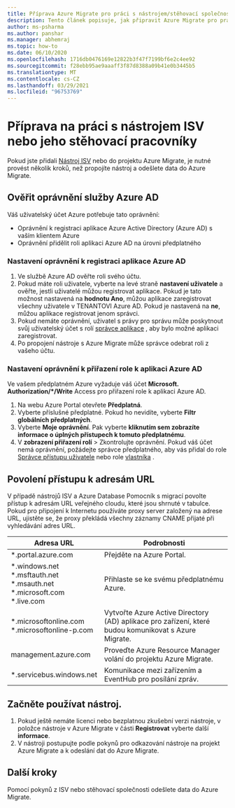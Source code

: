 ```yaml
---
title: Příprava Azure Migrate pro práci s nástrojem/stěhovací společnosti ISV
description: Tento článek popisuje, jak připravit Azure Migrate pro práci s nástrojem ISV nebo stěhovací společnosti a jak začít používat nástroj.
author: ms-psharma
ms.author: panshar
ms.manager: abhemraj
ms.topic: how-to
ms.date: 06/10/2020
ms.openlocfilehash: 1716db0476169e12822b3f47f7199bf6e2c4ee92
ms.sourcegitcommit: f28ebb95ae9aaaff3f87d8388a09b41e0b3445b5
ms.translationtype: MT
ms.contentlocale: cs-CZ
ms.lasthandoff: 03/29/2021
ms.locfileid: "96753769"
---
```

# <a name="prepare-to-work-with-an-isv-tool-or-movere"></a>Příprava na práci s nástrojem ISV nebo jeho stěhovací pracovníky

Pokud jste přidali [Nástroj ISV](migrate-services-overview.md#isv-integration) nebo do projektu Azure Migrate, je nutné provést několik kroků, než propojíte nástroj a odešlete data do Azure Migrate. 

## <a name="check-azure-ad-permissions"></a>Ověřit oprávnění služby Azure AD

Váš uživatelský účet Azure potřebuje tato oprávnění:

- Oprávnění k registraci aplikace Azure Active Directory (Azure AD) s vaším klientem Azure
- Oprávnění přidělit roli aplikaci Azure AD na úrovni předplatného


### <a name="set-permissions-to-register-an-azure-ad-app"></a>Nastavení oprávnění k registraci aplikace Azure AD

1. Ve službě Azure AD ověřte roli svého účtu.
2. Pokud máte roli uživatele, vyberte na levé straně **nastavení uživatele** a ověřte, jestli uživatelé můžou registrovat aplikace. Pokud je tato možnost nastavená na **hodnotu Ano**, můžou aplikace zaregistrovat všechny uživatele v TENANTOVI Azure AD. Pokud je nastavená na **ne**, můžou aplikace registrovat jenom správci.   
3. Pokud nemáte oprávnění, uživatel s právy pro správu může poskytnout svůj uživatelský účet s rolí [správce aplikace](../active-directory/roles/permissions-reference.md#application-administrator) , aby bylo možné aplikaci zaregistrovat.
4. Po propojení nástroje s Azure Migrate může správce odebrat roli z vašeho účtu.

### <a name="set-permissions-to-assign-a-role-to-an-azure-ad-app"></a>Nastavení oprávnění k přiřazení role k aplikaci Azure AD
 
Ve vašem předplatném Azure vyžaduje váš účet **Microsoft. Authorization/*/Write** Access pro přiřazení role k aplikaci Azure AD. 

1. Na webu Azure Portal otevřete **Předplatná**.
2. Vyberte příslušné předplatné. Pokud ho nevidíte, vyberte **Filtr globálních předplatných**. 
3. Vyberte **Moje oprávnění**. Pak vyberte **kliknutím sem zobrazíte informace o úplných přístupech k tomuto předplatnému**.
4. V **zobrazení přiřazení rolí**  >  Zkontrolujte oprávnění. Pokud váš účet nemá oprávnění, požádejte správce předplatného, aby vás přidal do role [Správce přístupu uživatele](../role-based-access-control/built-in-roles.md#user-access-administrator) nebo role [vlastníka](../role-based-access-control/built-in-roles.md#owner) .

## <a name="allow-access-to-urls"></a>Povolení přístupu k adresám URL

V případě nástrojů ISV a Azure Database Pomocník s migrací povolte přístup k adresám URL veřejného cloudu, které jsou shrnuté v tabulce. Pokud pro připojení k Internetu používáte proxy server založený na adrese URL, ujistěte se, že proxy překládá všechny záznamy CNAME přijaté při vyhledávání adres URL. 

**Adresa URL** | **Podrobnosti**
--- | ---
*.portal.azure.com  | Přejděte na Azure Portal. 
*.windows.net<br/> *.msftauth.net<br/> *.msauth.net <br/> *.microsoft.com<br/> *.live.com   | Přihlaste se ke svému předplatnému Azure. 
*.microsoftonline.com<br/> *.microsoftonline-p.com | Vytvořte Azure Active Directory (AD) aplikace pro zařízení, které budou komunikovat s Azure Migrate. 
management.azure.com | Proveďte Azure Resource Manager volání do projektu Azure Migrate.
*.servicebus.windows.net | Komunikace mezi zařízením a EventHub pro posílání zpráv.


## <a name="start-using-the-tool"></a>Začněte používat nástroj.

1. Pokud ještě nemáte licenci nebo bezplatnou zkušební verzi nástroje, v položce nástroje v Azure Migrate v části **Registrovat** vyberte další **informace**.
2. V nástroji postupujte podle pokynů pro odkazování nástroje na projekt Azure Migrate a k odeslání dat do Azure Migrate.

## <a name="next-steps"></a>Další kroky

Pomocí pokynů z ISV nebo stěhovací společnosti odešlete data do Azure Migrate.

   
